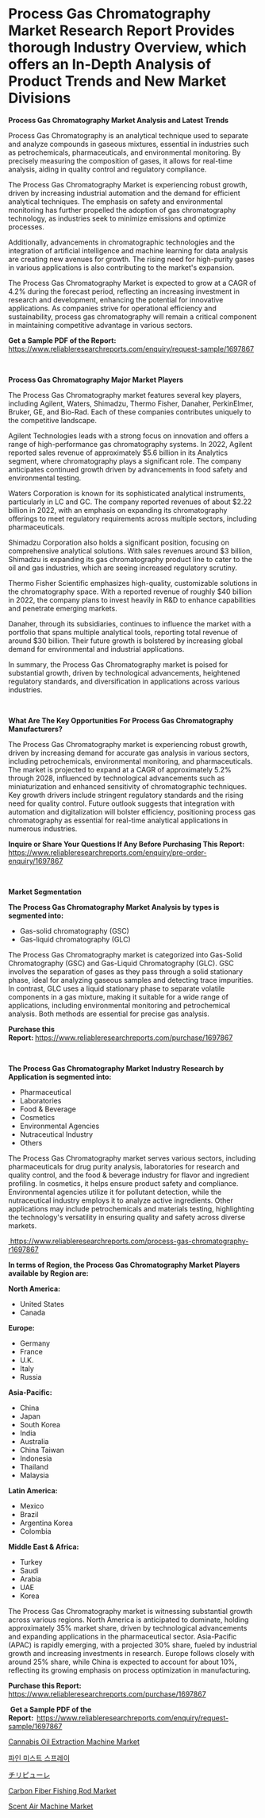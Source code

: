 <p><h1>Process Gas Chromatography Market Research Report Provides thorough Industry Overview, which offers an In-Depth Analysis of Product Trends and New Market Divisions</h1></p><p><strong>Process Gas Chromatography Market Analysis and Latest Trends</strong></p>
<p><p>Process Gas Chromatography is an analytical technique used to separate and analyze compounds in gaseous mixtures, essential in industries such as petrochemicals, pharmaceuticals, and environmental monitoring. By precisely measuring the composition of gases, it allows for real-time analysis, aiding in quality control and regulatory compliance.</p><p>The Process Gas Chromatography Market is experiencing robust growth, driven by increasing industrial automation and the demand for efficient analytical techniques. The emphasis on safety and environmental monitoring has further propelled the adoption of gas chromatography technology, as industries seek to minimize emissions and optimize processes. </p><p>Additionally, advancements in chromatographic technologies and the integration of artificial intelligence and machine learning for data analysis are creating new avenues for growth. The rising need for high-purity gases in various applications is also contributing to the market's expansion. </p><p>The Process Gas Chromatography Market is expected to grow at a CAGR of 4.2% during the forecast period, reflecting an increasing investment in research and development, enhancing the potential for innovative applications. As companies strive for operational efficiency and sustainability, process gas chromatography will remain a critical component in maintaining competitive advantage in various sectors.</p></p>
<p><strong>Get a Sample PDF of the Report:&nbsp;</strong> <a href="https://www.reliableresearchreports.com/enquiry/request-sample/1697867?utm_campaign=38&utm_medium=2&utm_source=Github&utm_content=ia&utm_term=10042025&utm_id=process-gas-chromatography">https://www.reliableresearchreports.com/enquiry/request-sample/1697867</a></p>
<p>&nbsp;</p>
<p><strong>Process Gas Chromatography Major Market Players</strong></p>
<p><p>The Process Gas Chromatography market features several key players, including Agilent, Waters, Shimadzu, Thermo Fisher, Danaher, PerkinElmer, Bruker, GE, and Bio-Rad. Each of these companies contributes uniquely to the competitive landscape.</p><p>Agilent Technologies leads with a strong focus on innovation and offers a range of high-performance gas chromatography systems. In 2022, Agilent reported sales revenue of approximately $5.6 billion in its Analytics segment, where chromatography plays a significant role. The company anticipates continued growth driven by advancements in food safety and environmental testing.</p><p>Waters Corporation is known for its sophisticated analytical instruments, particularly in LC and GC. The company reported revenues of about $2.22 billion in 2022, with an emphasis on expanding its chromatography offerings to meet regulatory requirements across multiple sectors, including pharmaceuticals.</p><p>Shimadzu Corporation also holds a significant position, focusing on comprehensive analytical solutions. With sales revenues around $3 billion, Shimadzu is expanding its gas chromatography product line to cater to the oil and gas industries, which are seeing increased regulatory scrutiny.</p><p>Thermo Fisher Scientific emphasizes high-quality, customizable solutions in the chromatography space. With a reported revenue of roughly $40 billion in 2022, the company plans to invest heavily in R&D to enhance capabilities and penetrate emerging markets.</p><p>Danaher, through its subsidiaries, continues to influence the market with a portfolio that spans multiple analytical tools, reporting total revenue of around $30 billion. Their future growth is bolstered by increasing global demand for environmental and industrial applications.</p><p>In summary, the Process Gas Chromatography market is poised for substantial growth, driven by technological advancements, heightened regulatory standards, and diversification in applications across various industries.</p></p>
<p>&nbsp;</p>
<p><strong>What Are The Key Opportunities For Process Gas Chromatography Manufacturers?</strong></p>
<p><p>The Process Gas Chromatography market is experiencing robust growth, driven by increasing demand for accurate gas analysis in various sectors, including petrochemicals, environmental monitoring, and pharmaceuticals. The market is projected to expand at a CAGR of approximately 5.2% through 2028, influenced by technological advancements such as miniaturization and enhanced sensitivity of chromatographic techniques. Key growth drivers include stringent regulatory standards and the rising need for quality control. Future outlook suggests that integration with automation and digitalization will bolster efficiency, positioning process gas chromatography as essential for real-time analytical applications in numerous industries.</p></p>
<p><strong>Inquire or Share Your Questions If Any Before Purchasing This Report:</strong> <a href="https://www.reliableresearchreports.com/enquiry/pre-order-enquiry/1697867?utm_campaign=38&utm_medium=2&utm_source=Github&utm_content=ia&utm_term=10042025&utm_id=process-gas-chromatography">https://www.reliableresearchreports.com/enquiry/pre-order-enquiry/1697867</a></p>
<p>&nbsp;</p>
<p><strong>Market Segmentation</strong></p>
<p><strong>The Process Gas Chromatography Market Analysis by types is segmented into:</strong></p>
<p><ul><li>Gas-solid chromatography (GSC)</li><li>Gas-liquid chromatography (GLC)</li></ul></p>
<p><p>The Process Gas Chromatography market is categorized into Gas-Solid Chromatography (GSC) and Gas-Liquid Chromatography (GLC). GSC involves the separation of gases as they pass through a solid stationary phase, ideal for analyzing gaseous samples and detecting trace impurities. In contrast, GLC uses a liquid stationary phase to separate volatile components in a gas mixture, making it suitable for a wide range of applications, including environmental monitoring and petrochemical analysis. Both methods are essential for precise gas analysis.</p></p>
<p><strong>Purchase this Report:&nbsp;</strong><a href="https://www.reliableresearchreports.com/purchase/1697867?utm_campaign=38&utm_medium=2&utm_source=Github&utm_content=ia&utm_term=10042025&utm_id=process-gas-chromatography">https://www.reliableresearchreports.com/purchase/1697867</a></p>
<p>&nbsp;</p>
<p><strong>The Process Gas Chromatography Market Industry Research by Application is segmented into:</strong></p>
<p><ul><li>Pharmaceutical</li><li>Laboratories</li><li>Food & Beverage</li><li>Cosmetics</li><li>Environmental Agencies</li><li>Nutraceutical Industry</li><li>Others</li></ul></p>
<p><p>The Process Gas Chromatography market serves various sectors, including pharmaceuticals for drug purity analysis, laboratories for research and quality control, and the food & beverage industry for flavor and ingredient profiling. In cosmetics, it helps ensure product safety and compliance. Environmental agencies utilize it for pollutant detection, while the nutraceutical industry employs it to analyze active ingredients. Other applications may include petrochemicals and materials testing, highlighting the technology's versatility in ensuring quality and safety across diverse markets.</p></p>
<p><a href="https://www.reliableresearchreports.com/process-gas-chromatography-r1697867?utm_campaign=38&utm_medium=2&utm_source=Github&utm_content=ia&utm_term=10042025&utm_id=process-gas-chromatography">&nbsp;https://www.reliableresearchreports.com/process-gas-chromatography-r1697867</a></p>
<p><strong>In terms of Region, the Process Gas Chromatography Market Players available by Region are:</strong></p>
<p>
    <p> <strong> North America: </strong>
        <ul>
            <li>United States</li>
            <li>Canada</li>
        </ul>
        </p> 
    <p> <strong> Europe: </strong>
        <ul>
            <li>Germany</li>
            <li>France</li>
            <li>U.K.</li>
            <li>Italy</li>
            <li>Russia</li>
        </ul>
        </p> 
    <p> <strong> Asia-Pacific: </strong>
        <ul>
            <li>China</li>
            <li>Japan</li>
            <li>South Korea</li>
            <li>India</li>
            <li>Australia</li>
            <li>China Taiwan</li>
            <li>Indonesia</li>
            <li>Thailand</li>
            <li>Malaysia</li>
        </ul>
        </p> 
    <p> <strong> Latin America: </strong>
        <ul>
            <li>Mexico</li>
            <li>Brazil</li>
            <li>Argentina Korea</li>
            <li>Colombia</li>
        </ul>
        </p> 
    <p> <strong> Middle East & Africa: </strong>
        <ul>
            <li>Turkey</li>
            <li>Saudi</li>
            <li>Arabia</li>
            <li>UAE</li>
            <li>Korea</li>
        </ul>
    </p>
    </p>
<p><p>The Process Gas Chromatography market is witnessing substantial growth across various regions. North America is anticipated to dominate, holding approximately 35% market share, driven by technological advancements and expanding applications in the pharmaceutical sector. Asia-Pacific (APAC) is rapidly emerging, with a projected 30% share, fueled by industrial growth and increasing investments in research. Europe follows closely with around 25% share, while China is expected to account for about 10%, reflecting its growing emphasis on process optimization in manufacturing.</p></p>
<p><strong>Purchase this Report: </strong><a href="https://www.reliableresearchreports.com/purchase/1697867?utm_campaign=38&utm_medium=2&utm_source=Github&utm_content=ia&utm_term=10042025&utm_id=process-gas-chromatography">https://www.reliableresearchreports.com/purchase/1697867</a></p>
<p>&nbsp;<strong>Get a Sample PDF of the Report:&nbsp;&nbsp;</strong><a href="https://www.reliableresearchreports.com/enquiry/request-sample/1697867?utm_campaign=38&utm_medium=2&utm_source=Github&utm_content=ia&utm_term=10042025&utm_id=process-gas-chromatography">https://www.reliableresearchreports.com/enquiry/request-sample/1697867</a></p>
<p><strong></strong></p>
<p><p><a href="https://github.com/zanoligarav/Market-Research-Report-List-1/blob/main/cannabis-oil-extraction-machine-market.md?utm_campaign=38&utm_medium=2&utm_source=Github&utm_content=ia&utm_term=10042025&utm_id=process-gas-chromatography">Cannabis Oil Extraction Machine Market</a></p><p><a href="https://github.com/laholand/Market-Research-Report-List-7/blob/main/821505954725.md?utm_campaign=38&utm_medium=2&utm_source=Github&utm_content=ia&utm_term=10042025&utm_id=process-gas-chromatography">파인 미스트 스프레이</a></p><p><a href="https://github.com/mohamedbakry57/Market-Research-Report-List-7/blob/main/356054554064.md?utm_campaign=38&utm_medium=2&utm_source=Github&utm_content=ia&utm_term=10042025&utm_id=process-gas-chromatography">チリピューレ</a></p><p><a href="https://github.com/curinbucan9/Market-Research-Report-List-1/blob/main/carbon-fiber-fishing-rod-market.md?utm_campaign=38&utm_medium=2&utm_source=Github&utm_content=ia&utm_term=10042025&utm_id=process-gas-chromatography">Carbon Fiber Fishing Rod Market</a></p><p><a href="https://github.com/qetelosooya/Market-Research-Report-List-1/blob/main/scent-air-machine-market.md?utm_campaign=38&utm_medium=2&utm_source=Github&utm_content=ia&utm_term=10042025&utm_id=process-gas-chromatography">Scent Air Machine Market</a></p></p>